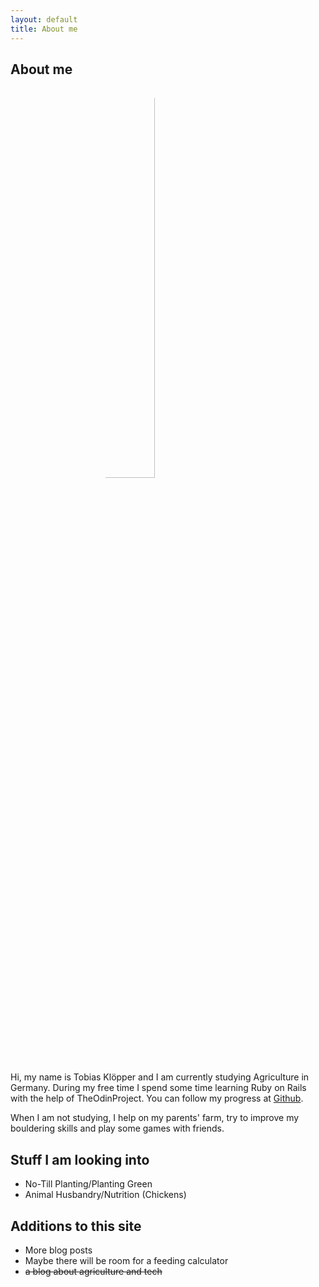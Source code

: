 ```yaml
---
layout: default
title: About me
---
```

<style type="text/css">
  img {
    margin-left: 150px;
    border-radius: 50%;
    width: 40%;
  }
</style>
## About me

<img src="https://avatars.githubusercontent.com/u/37114020?s=460&u=4d138f07b6d7214db31244226181ba42bc2388e7&v=4" alt="Tobias Klöppers Foto">

Hi, my name is Tobias Klöpper and I am currently studying Agriculture in Germany. During my free time I spend some time learning Ruby on Rails with the help of TheOdinProject. You can follow my progress at [Github](https://github.com/Friendscover).

When I am not studying, I help on my parents' farm, try to improve my bouldering skills and play some games with friends.

## Stuff I am looking into

- No-Till Planting/Planting Green
- Animal Husbandry/Nutrition (Chickens)  

## Additions to this site

- More blog posts
- Maybe there will be room for a feeding calculator 
- ~~a blog about agriculture and tech~~

